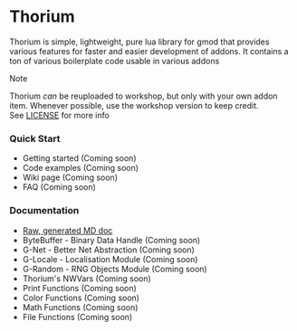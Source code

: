# Thorium
 Thorium is simple, lightweight, pure lua library for gmod that provides various features for faster and easier development of addons. 
 It contains a ton of various boilerplate code usable in various addons

> [!NOTE]  
> Thorium *can* be reuploaded to workshop, but only with your own addon item. Whenever possible, use the workshop version to keep credit. \
> See [LICENSE](https://github.com/Def-Try/thorium/blob/main/LICENSE) for more info

### Quick Start
 * Getting started (Coming soon)
 * Code examples (Coming soon)
 * Wiki page (Coming soon)
 * FAQ (Coming soon)

### Documentation
 * [Raw, generated MD doc](https://github.com/Def-Try/thorium/blob/main/doc/template_doc.md)
 * ByteBuffer - Binary Data Handle (Coming soon)
 * G-Net - Better Net Abstraction (Coming soon)
 * G-Locale - Localisation Module (Coming soon)
 * G-Random - RNG Objects Module (Coming soon)
 * Thorium's NWVars (Coming soon)
 * Print Functions (Coming soon)
 * Color Functions (Coming soon)
 * Math Functions (Coming soon)
 * File Functions (Coming soon)
